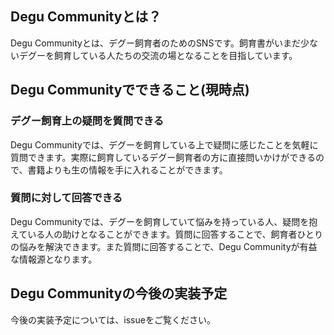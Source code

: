 ## Degu Communityとは？
Degu Communityとは、デグー飼育者のためのSNSです。飼育書がいまだ少ないデグーを飼育している人たちの交流の場となることを目指しています。

## Degu Communityでできること(現時点)

### デグー飼育上の疑問を質問できる
Degu Communityでは、デグーを飼育している上で疑問に感じたことを気軽に質問できます。実際に飼育しているデグー飼育者の方に直接問いかけができるので、書籍よりも生の情報を手に入れることができます。

### 質問に対して回答できる
Degu Communityでは、デグーを飼育していて悩みを持っている人、疑問を抱えている人の助けとなることができます。質問に回答することで、飼育者ひとりの悩みを解決できます。また質問に回答することで、Degu Communityが有益な情報源となります。

## Degu Communityの今後の実装予定
今後の実装予定については、issueをご覧ください。